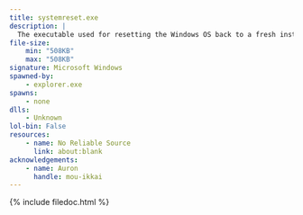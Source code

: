 ```yaml
---
title: systemreset.exe
description: |
  The executable used for resetting the Windows OS back to a fresh install, with the option to keep files or reset everything to default. The program can be opened using Settings, running it in the System32 folder, or typing systemreset in Command Prompt.
file-size:
    min: "508KB"
    max: "508KB"
signature: Microsoft Windows
spawned-by:
    - explorer.exe
spawns:
    - none
dlls:
    - Unknown
lol-bin: False
resources:
    - name: No Reliable Source
      link: about:blank
acknowledgements:
    - name: Auron
      handle: mou-ikkai
---
```


{% include filedoc.html %}
